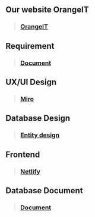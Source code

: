 ## Our website OrangeIT
> ### [OrangeIT](http://orange-it.ddns.net/)

## Requirement
> ### [Document](https://docs.google.com/document/d/1CzzN3rxu2WrjUnmsy5Gb_xDjad-olCjYAduguK8LDck/edit)

## UX/UI Design 
> ### [Miro](https://miro.com/app/board/o9J_l1u8niw=/)

## Database Design 
> ### [Entity design](https://lucid.app/lucidchart/invitations/accept/inv_a3c4d6e9-1bb6-47e7-a251-37f1279dc671?viewport_loc=-10%2C-10%2C1707%2C779%2C0_0)

## Frontend
> ### [Netlify](https://int222-orange-it.netlify.app/)

## Database Document 
> ### [Document](https://docs.google.com/document/d/1fsifcFGJyMXLCXWihCgzgROltMffHnEUWu78ZBP0UxQ/)

